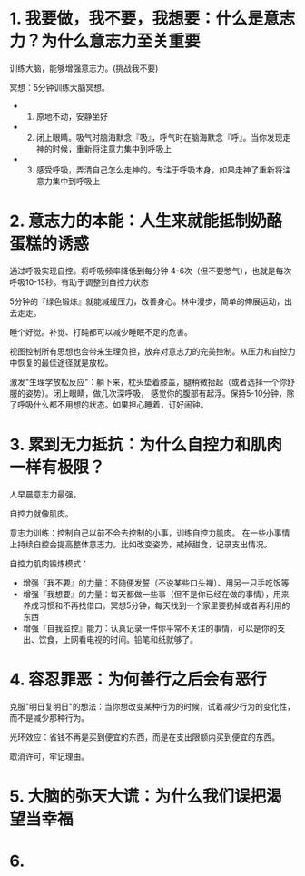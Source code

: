 # 1. 我要做，我不要，我想要：什么是意志力？为什么意志力至关重要


训练大脑，能够增强意志力。(挑战我不要)

冥想：5分钟训练大脑冥想。

- 1. 原地不动，安静坐好
- 2. 闭上眼睛。吸气时脑海默念『吸』，呼气时在脑海默念『呼』。当你发现走神的时候，重新将注意力集中到呼吸上
- 3. 感受呼吸，弄清自己怎么走神的。专注于呼吸本身，如果走神了重新将注意力集中到呼吸上


# 2. 意志力的本能：人生来就能抵制奶酪蛋糕的诱惑

通过呼吸实现自控。将呼吸频率降低到每分钟 4-6次（但不要憋气），也就是每次呼吸10-15秒。有助于调整到自控力状态

5分钟的『绿色锻炼』就能减缓压力，改善身心。林中漫步，简单的伸展运动，出去走走。

睡个好觉。补觉、打盹都可以减少睡眠不足的危害。

视图控制所有思想也会带来生理负担，放弃对意志力的完美控制。从压力和自控力中恢复的最佳途径就是放松。

激发"生理学放松反应"：躺下来，枕头垫着膝盖，腿稍微抬起（或者选择一个你舒服的姿势）。闭上眼睛，做几次深呼吸，
感觉你的腹部有起浮。保持5-10分钟，除了呼吸什么都不用想的状态。如果担心睡着，订好闹钟。

# 3. 累到无力抵抗：为什么自控力和肌肉一样有极限？

人早晨意志力最强。

自控力就像肌肉。

意志力训练：控制自己以前不会去控制的小事，训练自控力肌肉。
在一些小事情上持续自控会提高整体意志力。比如改变姿势，戒掉甜食，记录支出情况。

自控力肌肉锻炼模式：

- 增强『我不要』的力量：不随便发誓（不说某些口头禅）、用另一只手吃饭等
- 增强『我想要』的力量：每天都做一些事（但不是你已经在做的事情），用来养成习惯和不再找借口。冥想5分钟，每天找到一个家里要扔掉或者再利用的东西
- 增强『自我监控』能力：认真记录一件你平常不关注的事情，可以是你的支出、饮食，上网看电视的时间。铅笔和纸就够了。

# 4. 容忍罪恶：为何善行之后会有恶行

克服"明日复明日"的想法：当你想改变某种行为的时候，试着减少行为的变化性，而不是减少那种行为。

光环效应：省钱不再是买到便宜的东西，而是在支出限额内买到便宜的东西。

取消许可，牢记理由。

# 5. 大脑的弥天大谎：为什么我们误把渴望当幸福


# 6.
